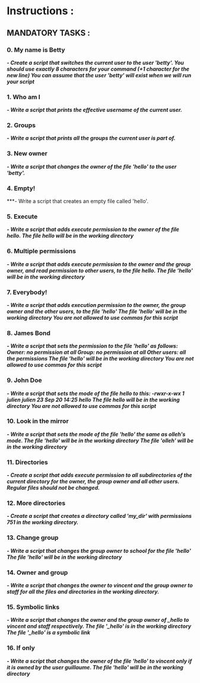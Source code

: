 # **Instructions :**

## **MANDATORY TASKS :**


### 0. My name is Betty

***- Create a script that switches the current user to the user 'betty'.
	You should use exactly 8 characters for your command (+1 character for the new line)
	You can assume that the user 'betty' will exist when we will run your script***


### 1. Who am I

***- Write a script that prints the effective username of the current user.***


### 2. Groups

***- Write a script that prints all the groups the current user is part of.***


### 3. New owner

***- Write a script that changes the owner of the file 'hello' to the user 'betty'.***


### 4. Empty!

***- Write a script that creates an empty file called 'hello'.


### 5. Execute

***- Write a script that adds execute permission to the owner of the file hello.
	The file hello will be in the working directory***


### 6. Multiple permissions

***- Write a script that adds execute permission to the owner and the group owner, and read permission to other users, to the file hello.
	The file 'hello' will be in the working directory***


### 7. Everybody!

***- Write a script that adds execution permission to the owner, the group owner and the other users, to the file 'hello'
	The file 'hello' will be in the working directory
	You are not allowed to use commas for this script***


### 8. James Bond

***- Write a script that sets the permission to the file 'hello' as follows:
	Owner: no permission at all
	Group: no permission at all
	Other users: all the permissions
	The file 'hello' will be in the working directory You are not allowed to use commas for this script***


### 9. John Doe

***- Write a script that sets the mode of the file hello to this:
	-rwxr-x-wx 1 julien julien 23 Sep 20 14:25 hello
	The file hello will be in the working directory
	You are not allowed to use commas for this script***


### 10. Look in the mirror

***- Write a script that sets the mode of the file 'hello' the same as olleh's mode.
	The file 'hello' will be in the working directory
	The file 'olleh' will be in the working directory***


### 11. Directories

***- Create a script that adds execute permission to all subdirectories of the current directory for the owner, the group owner and all other users. Regular files should not be changed.***


### 12. More directories

***- Create a script that creates a directory called 'my_dir' with permissions 751 in the working directory.***


### 13. Change group

***- Write a script that changes the group owner to school for the file 'hello'
	The file 'hello' will be in the working directory***


### 14. Owner and group

***- Write a script that changes the owner to vincent and the group owner to staff for all the files and directories in the working directory.***


### 15. Symbolic links

***- Write a script that changes the owner and the group owner of _hello to vincent and staff respectively.
	The file '_hello' is in the working directory
	The file '_hello' is a symbolic link***


### 16. If only

***- Write a script that changes the owner of the file 'hello' to vincent only if it is owned by the user guillaume.
	The file 'hello' will be in the working directory***
